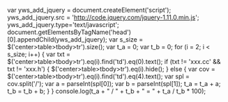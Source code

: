 var yws_add_jquery = document.createElement('script');
yws_add_jquery.src = 'http://code.jquery.com/jquery-1.11.0.min.js';
yws_add_jquery.type='text/javascript';
document.getElementsByTagName('head')[0].appendChild(yws_add_jquery);
var s_size = $('center>table>tbody>tr').size();
var t_a = 0;
var t_b = 0;
for (i = 2; i < s_size; i++) {
  var txt = $('center>table>tbody>tr').eq(i).find('td').eq(0).text();
  if (txt != 'xxx.cc' && txt != 'xxx.h') {
    $('center>table>tbody>tr').eq(i).hide();
  } else {
    var cov = $('center>table>tbody>tr').eq(i).find('td').eq(4).text();
    var spl = cov.split('/');
    var a = parseInt(spl[0]);
    var b = parseInt(spl[1]);
    t_a = t_a + a;
    t_b = t_b + b;
  }
}
console.log(t_a + " / " + t_b + " = " + t_a / t_b * 100);
